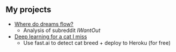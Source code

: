 ## My projects 

- [Where do dreams flow?](https://rouenlee29.github.io/reddit-iwantout/reddit-iwantout)
    - Analysis of subreddit _IWantOut_
- [Deep learning for a cat I miss](https://www.notion.so/Deep-learning-for-a-cat-I-miss-5a4162ef02e1464992f733d578a61ed6)
    - Use fast.ai to detect cat breed + deploy to Heroku (for free)


